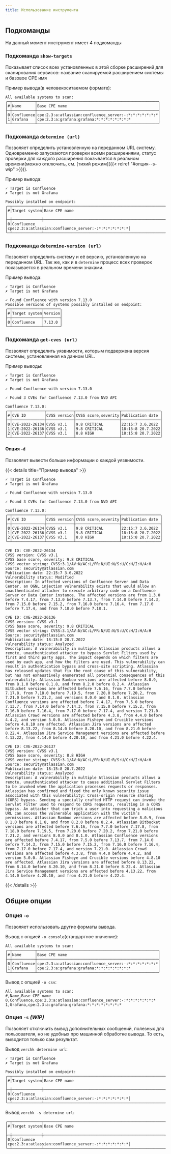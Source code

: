 ```yaml
---
title: Использование инструмента
---
```


## Подкоманды
На данный момент инструмент имеет 4 подкоманды

### Подкоманда `show-targets`
Показывает список всех установленных в этой сборке расширений для сканирования сервисов: название сканируемой расширением системы и базовое CPE имя

Пример вывода(в человекоситаемом формате):
```text
All available systems to scan:
╭─┬──────────┬─────────────────────────────────────────────────────╮
│#│Name      │Base CPE name                                        │
├─┼──────────┼─────────────────────────────────────────────────────┤
│0│Confluence│cpe:2.3:a:atlassian:confluence_server:-:*:*:*:*:*:*:*│
│1│Grafana   │cpe:2.3:a:grafana:grafana:*:*:*:*:*:*:*:*            │
╰─┴──────────┴─────────────────────────────────────────────────────╯
```

### Подкоманда `determine (url)`
Позволяет определить установленную на переданном URL систему. Одновременно запускаются проверки всеми расширениями, статус проверки для каждого расширения покзывается в реальном времени(можно отключить, см. [тихий режим]({{< relref "#опция--s-wip" >}})).

Пример вывода:
```text
✓ Target is Confluence
✗ Target is not Grafana

Possibly installed on endpoint:
╭─┬─────────────┬─────────────────────────────────────────────────────╮
│#│Target system│Base CPE name                                        │
├─┼─────────────┼─────────────────────────────────────────────────────┤
│0│Confluence   │cpe:2.3:a:atlassian:confluence_server:-:*:*:*:*:*:*:*│
╰─┴─────────────┴─────────────────────────────────────────────────────╯
```

### Подкоманда `determine-version (url)`
Позволяет определить систему и её версию, установленную на переданном URL. Так же, как и в `determine` процесс всех проверок показывается в реальном времени знаками.

Пример вывода:
```text
✓ Target is Confluence
✗ Target is not Grafana

✓ Found Confluence with version 7.13.0
Possible versions of systems possibly installed on endpoint:
╭─┬─────────────┬───────╮
│#│Target system│Version│
├─┼─────────────┼───────┤
│0│Confluence   │7.13.0 │
╰─┴─────────────┴───────╯
```

### Подкоманда `get-cves (url)`
Позволяет определить уязвимости, которым подвержена версия системы, установленная на данном URL.

Пример выводы:
```text
✓ Target is Confluence
✗ Target is not Grafana

✓ Found Confluence with version 7.13.0

✓ Found 3 CVEs for Confluence 7.13.0 from NVD API

Confluence 7.13.0:
╭─┬──────────────┬────────────┬───────────────────┬─────────────────╮
│#│CVE ID        │CVSS version│CVSS score,severity│Publication date │
├─┼──────────────┼────────────┼───────────────────┼─────────────────┤
│0│CVE-2022-26134│CVSS v3.1   │9.8 CRITICAL       │22:15:7 3.6.2022 │
│1│CVE-2022-26136│CVSS v3.1   │9.8 CRITICAL       │18:15:8 20.7.2022│
│2│CVE-2022-26137│CVSS v3.1   │8.8 HIGH           │18:15:8 20.7.2022│
╰─┴──────────────┴────────────┴───────────────────┴─────────────────╯
```

#### Опция `-d`
Позволяет вывести больше информации о каждой уязвимости.

{{< details title="Пример вывода" >}}
```text
✓ Target is Confluence
✗ Target is not Grafana

✓ Found Confluence with version 7.13.0

✓ Found 3 CVEs for Confluence 7.13.0 from NVD API

Confluence 7.13.0:
╭─┬──────────────┬────────────┬───────────────────┬─────────────────╮
│#│CVE ID        │CVSS version│CVSS score,severity│Publication date │
├─┼──────────────┼────────────┼───────────────────┼─────────────────┤
│0│CVE-2022-26134│CVSS v3.1   │9.8 CRITICAL       │22:15:7 3.6.2022 │
│1│CVE-2022-26136│CVSS v3.1   │9.8 CRITICAL       │18:15:8 20.7.2022│
│2│CVE-2022-26137│CVSS v3.1   │8.8 HIGH           │18:15:8 20.7.2022│
╰─┴──────────────┴────────────┴───────────────────┴─────────────────╯

CVE ID: CVE-2022-26134
CVSS version: CVSS v3.1
CVSS base score, severity: 9.8 CRITICAL
CVSS vector string: CVSS:3.1/AV:N/AC:L/PR:N/UI:N/S:U/C:H/I:H/A:H
Source: security@atlassian.com
Publication date: 22:15:7 3.6.2022
Vulnerability status: Modified
Description: In affected versions of Confluence Server and Data Center, an OGNL injection vulnerability exists that would allow an unauthenticated attacker to execute arbitrary code on a Confluence Server or Data Center instance. The affected versions are from 1.3.0 before 7.4.17, from 7.13.0 before 7.13.7, from 7.14.0 before 7.14.3, from 7.15.0 before 7.15.2, from 7.16.0 before 7.16.4, from 7.17.0 before 7.17.4, and from 7.18.0 before 7.18.1.

CVE ID: CVE-2022-26136
CVSS version: CVSS v3.1
CVSS base score, severity: 9.8 CRITICAL
CVSS vector string: CVSS:3.1/AV:N/AC:L/PR:N/UI:N/S:U/C:H/I:H/A:H
Source: security@atlassian.com
Publication date: 18:15:8 20.7.2022
Vulnerability status: Analyzed
Description: A vulnerability in multiple Atlassian products allows a remote, unauthenticated attacker to bypass Servlet Filters used by first and third party apps. The impact depends on which filters are used by each app, and how the filters are used. This vulnerability can result in authentication bypass and cross-site scripting. Atlassian has released updates that fix the root cause of this vulnerability, but has not exhaustively enumerated all potential consequences of this vulnerability. Atlassian Bamboo versions are affected before 8.0.9, from 8.1.0 before 8.1.8, and from 8.2.0 before 8.2.4. Atlassian Bitbucket versions are affected before 7.6.16, from 7.7.0 before 7.17.8, from 7.18.0 before 7.19.5, from 7.20.0 before 7.20.2, from 7.21.0 before 7.21.2, and versions 8.0.0 and 8.1.0. Atlassian Confluence versions are affected before 7.4.17, from 7.5.0 before 7.13.7, from 7.14.0 before 7.14.3, from 7.15.0 before 7.15.2, from 7.16.0 before 7.16.4, from 7.17.0 before 7.17.4, and version 7.21.0. Atlassian Crowd versions are affected before 4.3.8, from 4.4.0 before 4.4.2, and version 5.0.0. Atlassian Fisheye and Crucible versions before 4.8.10 are affected. Atlassian Jira versions are affected before 8.13.22, from 8.14.0 before 8.20.10, and from 8.21.0 before 8.22.4. Atlassian Jira Service Management versions are affected before 4.13.22, from 4.14.0 before 4.20.10, and from 4.21.0 before 4.22.4.

CVE ID: CVE-2022-26137
CVSS version: CVSS v3.1
CVSS base score, severity: 8.8 HIGH
CVSS vector string: CVSS:3.1/AV:N/AC:L/PR:N/UI:R/S:U/C:H/I:H/A:H
Source: security@atlassian.com
Publication date: 18:15:8 20.7.2022
Vulnerability status: Analyzed
Description: A vulnerability in multiple Atlassian products allows a remote, unauthenticated attacker to cause additional Servlet Filters to be invoked when the application processes requests or responses. Atlassian has confirmed and fixed the only known security issue associated with this vulnerability: Cross-origin resource sharing (CORS) bypass. Sending a specially crafted HTTP request can invoke the Servlet Filter used to respond to CORS requests, resulting in a CORS bypass. An attacker that can trick a user into requesting a malicious URL can access the vulnerable application with the victim’s permissions. Atlassian Bamboo versions are affected before 8.0.9, from 8.1.0 before 8.1.8, and from 8.2.0 before 8.2.4. Atlassian Bitbucket versions are affected before 7.6.16, from 7.7.0 before 7.17.8, from 7.18.0 before 7.19.5, from 7.20.0 before 7.20.2, from 7.21.0 before 7.21.2, and versions 8.0.0 and 8.1.0. Atlassian Confluence versions are affected before 7.4.17, from 7.5.0 before 7.13.7, from 7.14.0 before 7.14.3, from 7.15.0 before 7.15.2, from 7.16.0 before 7.16.4, from 7.17.0 before 7.17.4, and version 7.21.0. Atlassian Crowd versions are affected before 4.3.8, from 4.4.0 before 4.4.2, and version 5.0.0. Atlassian Fisheye and Crucible versions before 4.8.10 are affected. Atlassian Jira versions are affected before 8.13.22, from 8.14.0 before 8.20.10, and from 8.21.0 before 8.22.4. Atlassian Jira Service Management versions are affected before 4.13.22, from 4.14.0 before 4.20.10, and from 4.21.0 before 4.22.4.
```
{{< /details >}}


## Общие опции

### Опция `-o`
Позволяет использовать другие форматы вывода.

Вывод с опцией `-o console`(стандартное значение):
```text
All available systems to scan:
╭─┬──────────┬─────────────────────────────────────────────────────╮
│#│Name      │Base CPE name                                        │
├─┼──────────┼─────────────────────────────────────────────────────┤
│0│Confluence│cpe:2.3:a:atlassian:confluence_server:-:*:*:*:*:*:*:*│
│1│Grafana   │cpe:2.3:a:grafana:grafana:*:*:*:*:*:*:*:*            │
╰─┴──────────┴─────────────────────────────────────────────────────╯
```

Вывод с опцией `-o csv`:
```text
All available systems to scan:
#,Name,Base CPE name
0,Confluence,cpe:2.3:a:atlassian:confluence_server:-:*:*:*:*:*:*:*
1,Grafana,cpe:2.3:a:grafana:grafana:*:*:*:*:*:*:*:*
```

### Опция `-s` *(WIP)*
Позволяет отключить вывод дополнительных сообщений, полезных для пользователя, но не удобных про машинной обработке вывода. То есть, выводится только сам результат.

Вывод `verchk determine url`:
```text
✓ Target is Confluence
✗ Target is not Grafana

Possibly installed on endpoint:
╭─┬─────────────┬─────────────────────────────────────────────────────╮
│#│Target system│Base CPE name                                        │
├─┼─────────────┼─────────────────────────────────────────────────────┤
│0│Confluence   │cpe:2.3:a:atlassian:confluence_server:-:*:*:*:*:*:*:*│
╰─┴─────────────┴─────────────────────────────────────────────────────╯
```

Вывод `verchk -s determine url`:
```text
╭─┬─────────────┬─────────────────────────────────────────────────────╮
│#│Target system│Base CPE name                                        │
├─┼─────────────┼─────────────────────────────────────────────────────┤
│0│Confluence   │cpe:2.3:a:atlassian:confluence_server:-:*:*:*:*:*:*:*│
╰─┴─────────────┴─────────────────────────────────────────────────────╯
```
